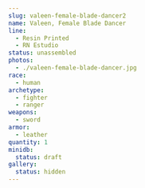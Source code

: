 ```yaml
---
slug: valeen-female-blade-dancer2
name: Valeen, Female Blade Dancer
line:
  - Resin Printed
  - RN Estudio
status: unassembled
photos:
  - ./valeen-female-blade-dancer.jpg
race:
  - human
archetype:
  - fighter
  - ranger
weapons:
  - sword
armor:
  - leather
quantity: 1
minidb:
  status: draft
gallery:
  status: hidden
---
```


